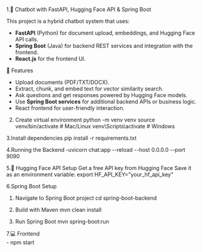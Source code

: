 1.📖 Chatbot with FastAPI, Hugging Face API & Spring Boot

This project is a hybrid chatbot system that uses:
- **FastAPI** (Python) for document upload, embeddings, and Hugging Face API calls.  
- **Spring Boot** (Java) for backend REST services and integration with the frontend.  
- **React.js** for the frontend UI.



🚀 Features
- Upload documents (PDF/TXT/DOCX).
- Extract, chunk, and embed text for vector similarity search.
- Ask questions and get responses powered by Hugging Face models.
- Use **Spring Boot services** for additional backend APIs or business logic.
- React frontend for user-friendly interaction.




2. Create virtual environment
python -m venv venv
source venv/bin/activate   # Mac/Linux
venv\Scripts\activate      # Windows

3.Install dependencies
  pip install -r requirements.txt

4.Running the Backend
-uvicorn chat:app --reload --host 0.0.0.0 --port 9090

5.🔑 Hugging Face API Setup
      Get a free API key from Hugging Face
      Save it as an environment variable:
      export HF_API_KEY="your_hf_api_key"

6.Spring Boot Setup  
   1. Navigate to Spring Boot project
      cd spring-boot-backend

   2. Build with Maven
      mvn clean install

   3. Run Spring Boot
      mvn spring-boot:run

7.💻 Frontend  
     - npm start

